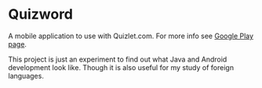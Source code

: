 # Quizword

A mobile application to use with Quizlet.com. For more info see [Google Play page](https://play.google.com/store/apps/details?id=com.lingvapps.quizword.renew).

This project is just an experiment to find out what Java and Android development look like.
Though it is also useful for my study of foreign languages.
